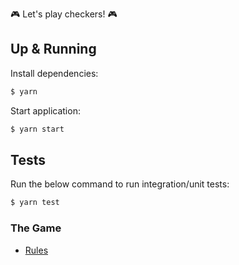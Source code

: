 :video_game: Let's play checkers! :video_game:

## Up & Running

Install dependencies:

```sh
$ yarn
```

Start application:

```sh
$ yarn start
```

## Tests

Run the below command to run integration/unit tests:

```sh
$ yarn test
```

### The Game

- [Rules](/docs/Rules.md)
